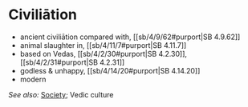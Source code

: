 # Civiliātion

* ancient civiliātion compared with, [[sb/4/9/62#purport|SB 4.9.62]]
* animal slaughter in, [[sb/4/11/7#purport|SB 4.11.7]]
* based on Vedas, [[sb/4/2/30#purport|SB 4.2.30]], [[sb/4/2/31#purport|SB 4.2.31]]
* godless & unhappy, [[sb/4/14/20#purport|SB 4.14.20]]
* modern

*See also:* [Society](entries/society.md); Vedic culture
